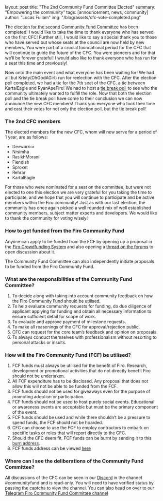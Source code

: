 layout: post
title: "The 2nd Community Fund Committee Elected"
summary: "Empowering the community"
tags: [announcement, news, community]
author: "Lucas Fullam"
img: "/blog/assets/cfc-vote-completed.png"

The [election for the second Community Fund Committee](https://forum.firo.org/t/community-fund-committee-election-march-2023/2877) has been completed! I would like to take the time to thank everyone who has served on the first CFC! 
Further still, I would like to say a special thank you to those who have served but whose seats at the council are now held by new members. You were part of a crucial foundational period for the CFC that will continue to guide the future of the CFC. 
You were pioneers and for that we’ll be forever grateful! I would also like to thank everyone who has run for a seat this time and previously!   


Now onto the main event and what everyone has been waiting for! We had all but Kristy(OhGodAGirl) run for reelection with the CFC. 
After the election poll completed, we had a tie for the 7th seat of the CFC, a tie between KartalEagle and RyanApeFiro! We had to host a [tie break poll](https://forum.firo.org/t/community-fund-committee-election-march-2023/2877/29?u=dinkblitz) to see who the community ultimately wanted to fulfill the role. 
Now that both the election poll and the tie break poll have come to their conclusion we can now announce the new CFC members! Thank you everyone who took their time and cast their votes for not only the election poll, but the tie break poll! 


### The 2nd CFC members


The elected members for the new CFC, whom will now serve for a period of 1 year, are as follows: 
* Devwarrior
* Nrsimha
* RasikhMorani
* Fiendish
* Sproxet
* Rehrar
* KartalEagle 


For those who were nominated for a seat on the committee, but were not elected to one this election we are very grateful for you taking the time to participate, and we hope that you will continue to participate and be active members within the Firo community! Just as with our last election, the community has once again picked a well rounded mix of well established community members, subject matter experts and developers. We would like to thank the community for voting wisely! 

### How to get funded from the Firo Community Fund  

Anyone can apply to be funded from the FCF by opening up a proposal in the [Firo Crowdfunding System](https://funding.firo.org/) and also opening a [thread on the forums](https://forum.firo.org/c/fcs-proposals/16) to open discussion about it.  

The Community Fund Committee can also independently initiate proposals to be funded from the Firo Community Fund.  

### What are the responsibilities of the Community Fund Committee?  

1. To decide along with taking into account community feedback on how the Firo Community Fund should be utilised.
2. To help evaluate community requests for funding, do due diligence of applicant applying for funding and obtain all necessary information to ensure sufficient detail for scope of work.
3. To evaluate and approve payment of milestone requests.
4. To make all reasonings of the CFC for approval/rejection public.
5. CFC can request for the core team’s feedback and opinion on proposals. 
6. To always conduct themselves with professionalism without resorting to personal attacks or insults.  

### How will the Firo Community Fund (FCF) be utilised?

1. FCF funds must always be utilised for the benefit of Firo. Research, development or promotional activities that do not directly benefit Firo should not be undertaken.
2. All FCF expenditure has to be disclosed. Any proposal that does not allow this will not be able to be funded from the FCF.
3. FCF funds should not be used for giveaways even for the purpose of promoting adoption or participation.
4. FCF funds should not be used to host purely social events. Educational or awareness events are acceptable but must be the primary component of the event.
5. FCF funds should be used and while there shouldn’t be a pressure to spend funds, the FCF should not be hoarded.
6. CFC can choose to use the FCF to employ contractors to embark on specific tasks or roles that will report directly to the CFC.
7. Should the CFC deem fit, FCF funds can be burnt by sending it to this [burn address](https://explorer.firo.org/address/aFiroBurningAddressDoNotSendrPtjYA).
8. FCF funds address can be viewed [here](https://explorer.firo.org/address/aFA2TbqG9cnhhzX5Yny2pBJRK5EaEqLCH7)  

### Where can I see the deliberations of the Community Fund Committee?  

All discussions of the CFC can be seen in our [Discord](https://discord.com/invite/TGZPRbRT3Y) in the channel #communityfund and is read-only. You will need to have verified status by passing the captcha to view the channel.
You can also head on over to our [Telegram Firo Community Fund Committee channel](https://t.me/firocfc)
